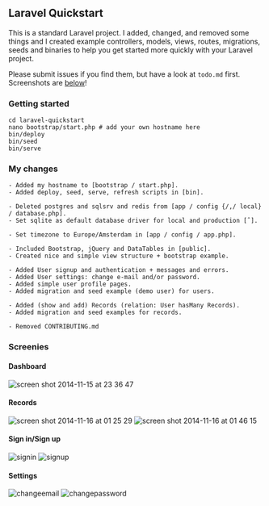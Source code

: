 ## Laravel Quickstart
This is a standard Laravel project. I added, changed, and removed some things and I created example controllers, models, views, routes, migrations, seeds and binaries to help you get started more quickly with your Laravel project. 

Please submit issues if you find them, but have a look at `todo.md` first. Screenshots are [below](#screenies)!

### Getting started
```
cd laravel-quickstart 
nano bootstrap/start.php # add your own hostname here
bin/deploy
bin/seed
bin/serve
```

### My changes
```
- Added my hostname to [bootstrap / start.php].
- Added deploy, seed, serve, refresh scripts in [bin].

- Deleted postgres and sqlsrv and redis from [app / config {/,/ local} / database.php].
- Set sqlite as default database driver for local and production [ˆ].

- Set timezone to Europe/Amsterdam in [app / config / app.php].

- Included Bootstrap, jQuery and DataTables in [public]. 
- Created nice and simple view structure + bootstrap example.

- Added User signup and authentication + messages and errors.
- Added User settings: change e-mail and/or password.
- Added simple user profile pages.
- Added migration and seed example (demo user) for users.

- Added (show and add) Records (relation: User hasMany Records).
- Added migration and seed examples for records.

- Removed CONTRIBUTING.md
```

### Screenies
#### Dashboard
![screen shot 2014-11-15 at 23 36 47](https://cloud.githubusercontent.com/assets/1312973/5059579/9be62026-6d20-11e4-8a06-53f949b0bfa4.png)
#### Records
![screen shot 2014-11-16 at 01 25 29](https://cloud.githubusercontent.com/assets/1312973/5059857/7d94963e-6d2f-11e4-98d2-c7216085ab4e.png)
![screen shot 2014-11-16 at 01 46 15](https://cloud.githubusercontent.com/assets/1312973/5059906/680a1e6c-6d32-11e4-8015-b2e6c9a0134a.png)
#### Sign in/Sign up
![signin](https://cloud.githubusercontent.com/assets/1312973/5059928/acd27db2-6d34-11e4-87a6-c9d3ffc3a6d6.png)
![signup](https://cloud.githubusercontent.com/assets/1312973/5059930/acd30b6a-6d34-11e4-8b05-128c5ac898ec.png)
#### Settings
![changeemail](https://cloud.githubusercontent.com/assets/1312973/5059926/acb57b04-6d34-11e4-8224-272eb97e91ce.png)
![changepassword](https://cloud.githubusercontent.com/assets/1312973/5059929/acd2bc46-6d34-11e4-868e-27dd28cc7548.png)

